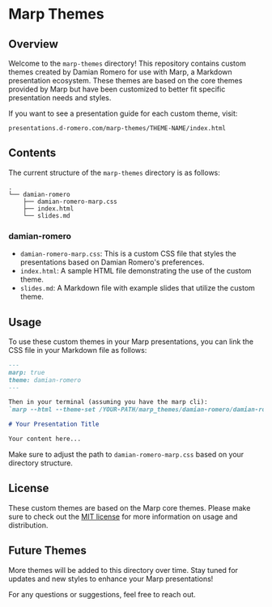 # Marp Themes

## Overview

Welcome to the `marp-themes` directory! This repository contains custom themes created by Damian Romero for use with Marp, a Markdown presentation ecosystem. These themes are based on the core themes provided by Marp but have been customized to better fit specific presentation needs and styles.

If you want to see a presentation guide for each custom theme, visit:

`presentations.d-romero.com/marp-themes/THEME-NAME/index.html`

## Contents

The current structure of the `marp-themes` directory is as follows:

```
.
└── damian-romero
    ├── damian-romero-marp.css
    ├── index.html
    └── slides.md
```

### damian-romero

- `damian-romero-marp.css`: This is a custom CSS file that styles the presentations based on Damian Romero's preferences.
- `index.html`: A sample HTML file demonstrating the use of the custom theme.
- `slides.md`: A Markdown file with example slides that utilize the custom theme.

## Usage

To use these custom themes in your Marp presentations, you can link the CSS file in your Markdown file as follows:

```markdown
---
marp: true
theme: damian-romero
---

Then in your terminal (assuming you have the marp cli):
`marp --html --theme-set /YOUR-PATH/marp_themes/damian-romero/damian-romero-marp.css --output index.html slides.md`

# Your Presentation Title

Your content here...
```

Make sure to adjust the path to `damian-romero-marp.css` based on your directory structure.

## License

These custom themes are based on the Marp core themes. Please make sure to check out the [MIT license](https://github.com/marp-team/marp-core) for more information on usage and distribution.

## Future Themes

More themes will be added to this directory over time. Stay tuned for updates and new styles to enhance your Marp presentations!

For any questions or suggestions, feel free to reach out.

